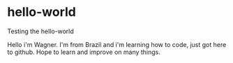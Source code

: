# hello-world
Testing the hello-world

Hello i'm Wagner. I'm from Brazil and i'm learning how to code, just got here to github. Hope to learn and improve on many things.
